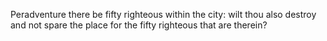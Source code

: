 Peradventure there be fifty righteous within the city: wilt thou also destroy and not spare the place for the fifty righteous that are therein?
